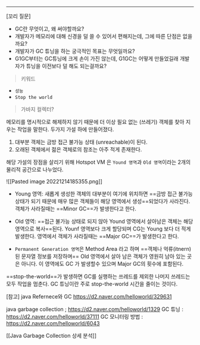 ----
[꼬리 질문]
* GC란 무엇이고, 왜 써야할까요?
* 개발자가 메모리에 대해 신경을 덜 쓸 수 있어서 편해지는데, 그에 따른 단점은 없을까요?
* 개발자가 GC 튜닝을 하는 궁극적인 목표는 무엇일까요?
* G1GC부터는 GC튜닝에 크게 손이 가진 않는데, G1GC는 어떻게 만들었길래 개발자가 튜닝을 이전보다 덜 해도 되는걸까요? 

> 키워드

-   `성능`
-   `Stop the world`


> 가바지 컬렉터? 

메모리를 명시적으로 해제하지 않기 때문에 더 이상 필요 없는 (쓰레기) 객체를 찾아 지우는 작업을 말한다. 
두가지 가설 하에 만들어졌다.
1) 대부분 객체는 금방 접근 불가능 상태 (unreachable)이 된다. 
2) 오래된 객체에서 젊은 객체로의 참조는 아주 적게 존재한다. 

해당 가설의 장점을 살리기 위해 Hotspot VM 은 `Yound 영역`과 `Old 영역`이라는 2개의 물리적 공간으로 나누었다. 

![[Pasted image 20221214185355.png]]

* Young 영역: 새롭게 생성한 객체의 대부분이 여기에 위치하면 ==금방 접근 불가능 상태가 되기 때문에 매우 많은 객체들이 해당 영역에서 생성==되었다가 사라진다. 객체가 사라질때는 ==Minor GC==가 발생한다고 한다. 
* Old 영역: ==접근 불가능 상태로 되지 않아 Yound 영역에서 살아남은 객체는 해당 영역으로 복사==된다. Younf 영역보다 크게 할당되며 CG는 Young 보다 더 적게 발생한다. 영역에서 객체가 사라질때는 ==Major GC==가 발생한다고 한다.

* `Permanent Generation 영역`은 Method Area 라고 하며 ==객체나 억류(itnern)된 문자열 정보를 저장하며== Old 영역에서 살아 남은 객체가 영원히 남아 있는 곳은 아니다. 이 영역에도 GC 가 발생할수 있으며 Major GC의 횟수에 포함된다. 



==stop-the-world==가 발생하면 GC를 실행하는 쓰레드를 제외한 나머지 쓰레드는 모두 작업을 멈춘다.
GC 튜닝이란 주로 stop-the-world 시간을 줄이는 것이다. 


[참고]
java Refernece와 GC
https://d2.naver.com/helloworld/329631

java garbage collection ; https://d2.naver.com/helloworld/1329
GC 튜닝 : https://d2.naver.com/helloworld/37111
GC 모니터링 방법 : https://d2.naver.com/helloworld/6043


[[Java Garbage Collection 상세 분석]]